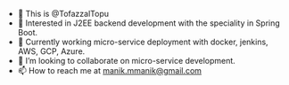 - 👋 This is @TofazzalTopu
- 👀 Interested in J2EE backend development with the speciality in Spring Boot.
- 🌱 Currently working micro-service deployment with docker, jenkins, AWS, GCP, Azure. 
- 💞️ I’m looking to collaborate on micro-service development.
- 📫 How to reach me at manik.mmanik@gmail.com

<!---
TofazzalTopu/TofazzalTopu is a ✨ special ✨ repository because its `README.md` (this file) appears on your GitHub profile.
You can click the Preview link to take a look at your changes.
--->
